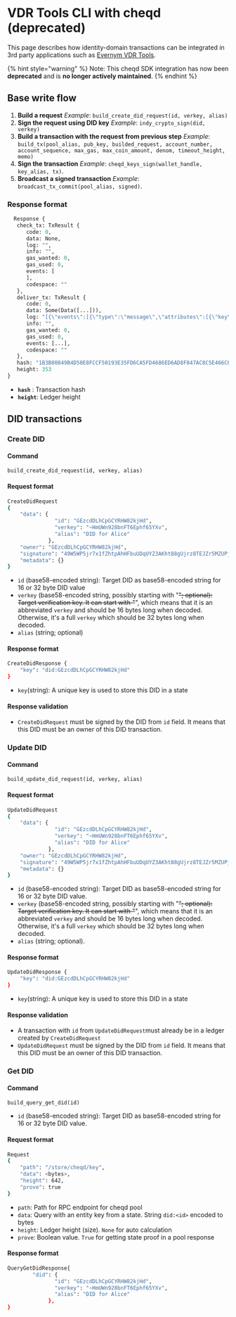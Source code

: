 # VDR Tools CLI with cheqd (deprecated)

This page describes how identity-domain transactions can be integrated in 3rd party applications such as [Evernym VDR Tools](https://gitlab.com/evernym/verity/vdr-tools).

{% hint style="warning" %}
Note: This cheqd SDK integration has now been **deprecated** and is **no longer actively maintained**.&#x20;
{% endhint %}

## Base write flow

1. **Build a request** _Example_: `build_create_did_request(id, verkey, alias)`
2. **Sign the request using DID key** _Example_: `indy_crypto_sign(did, verkey)`
3. **Build a transaction with the request from previous step** _Example_: `build_tx(pool_alias, pub_key, builded_request, account_number, account_sequence, max_gas, max_coin_amount, denom, timeout_height, memo)`
4. **Sign the transaction** _Example_: `cheqd_keys_sign(wallet_handle, key_alias, tx)`.
5. **Broadcast a signed transaction** _Example_: `broadcast_tx_commit(pool_alias, signed)`.

### Response format

```protobuf
  Response {
   check_tx: TxResult {
      code: 0,
      data: None,
      log: "",
      info: "",
      gas_wanted: 0,
      gas_used: 0,
      events: [
      ],
      codespace: ""
   },
   deliver_tx: TxResult {
      code: 0,
      data: Some(Data([...])),
      log: "[{\"events\":[{\"type\":\"message\",\"attributes\":[{\"key\":\"action\",\"value\":\"send\"},{\"key\":\"sender\",\"value\":\"cheqd1fknpjldck6n3v2wu86arpz8xjnfc60f99ylcjd\"},{\"key\":\"module\",\"value\":\"bank\"}]},{\"type\":\"transfer\",\"attributes\":[{\"key\":\"recipient\",\"value\":\"cheqds1pvnjjy3vz0ga6hexv32gdxydzxth7f86mekcpg\"},{\"key\":\"sender\",\"value\":\"cheqd1fknpjldck6n3v2wu86arpz8xjnfc60f99ylcjd\"},{\"key\":\"amount\",\"value\":\"1000ncheq\"}]}]}]",
      info: "",
      gas_wanted: 0,
      gas_used: 0,
      events: [...], 
      codespace: ""
   },
   hash: "1B3B00849B4D50E8FCCF50193E35FD6CA5FD4686ED6AD8F847AC8C5E466CFD3E",
   height: 353
}
```

* **`hash`** : Transaction hash
* **`height`**: Ledger height

## DID transactions

### Create DID

#### Command

`build_create_did_request(id, verkey, alias)`

#### Request format

```bash
CreateDidRequest 
{
    "data": {
               "id": "GEzcdDLhCpGCYRHW82kjHd",
               "verkey": "~HmUWn928bnFT6Ephf65YXv",
               "alias": "DID for Alice"
             },
    "owner": "GEzcdDLhCpGCYRHW82kjHd",
    "signature": "49W5WP5jr7x1fZhtpAhHFbuUDqUYZ3AKht88gUjrz8TEJZr5MZUPjskpfBFdboLPZXKjbGjutoVascfKiMD5W7Ba",
    "metadata": {}
}
```

* `id` (base58-encoded string): Target DID as base58-encoded string for 16 or 32 byte DID value
* `verkey` (base58-encoded string, possibly starting with "~~"; optional): Target verification key. It can start with "~~", which means that it is an abbreviated `verkey` and should be 16 bytes long when decoded. Otherwise, it's a full `verkey` which should be 32 bytes long when decoded.
* `alias` (string; optional)

#### Response format

```bash
CreateDidResponse {
    "key": "did:GEzcdDLhCpGCYRHW82kjHd" 
}
```

* `key`(string): A unique key is used to store this DID in a state

#### Response validation

* `CreateDidRequest` must be signed by the DID from `id` field. It means that this DID must be an owner of this DID transaction.

### Update DID

#### Command

`build_update_did_request(id, verkey, alias)`

#### Request format

```bash
UpdateDidRequest 
{
    "data": {
               "id": "GEzcdDLhCpGCYRHW82kjHd",
               "verkey": "~HmUWn928bnFT6Ephf65YXv",
               "alias": "DID for Alice"
             },
    "owner": "GEzcdDLhCpGCYRHW82kjHd",
    "signature": "49W5WP5jr7x1fZhtpAhHFbuUDqUYZ3AKht88gUjrz8TEJZr5MZUPjskpfBFdboLPZXKjbGjutoVascfKiMD5W7Ba",
    "metadata": {}
}
```

* `id` (base58-encoded string): Target DID as base58-encoded string for 16 or 32 byte DID value.
* `verkey` (base58-encoded string, possibly starting with "~~"; optional): Target verification key. It can start with "~~", which means that it is an abbreviated `verkey` and should be 16 bytes long when decoded. Otherwise, it's a full `verkey` which should be 32 bytes long when decoded.
* `alias` (string; optional).

#### Response format

```bash
UpdateDidResponse {
    "key": "did:GEzcdDLhCpGCYRHW82kjHd" 
}
```

* `key`(string): A unique key is used to store this DID in a state

#### Response validation

* A transaction with `id` from `UpdateDidRequest`must already be in a ledger created by `CreateDidRequest`
* `UpdateDidRequest` must be signed by the DID from `id` field. It means that this DID must be an owner of this DID transaction.

### Get DID

#### Command

`build_query_get_did(id)`

* `id` (base58-encoded string): Target DID as base58-encoded string for 16 or 32 byte DID value.

#### Request format

```bash
Request 
{
    "path": "/store/cheqd/key",
    "data": <bytes>,
    "height": 642,
    "prove": true
}
```

* `path`: Path for RPC endpoint for cheqd pool
* `data`: Query with an entity key from a state. String `did:<id>` encoded to bytes
* `height`: Ledger height (size). `None` for auto calculation
* `prove`: Boolean value. `True` for getting state proof in a pool response

#### Response format

```bash
QueryGetDidResponse{
        "did": {
               "id": "GEzcdDLhCpGCYRHW82kjHd",
               "verkey": "~HmUWn928bnFT6Ephf65YXv",
               "alias": "DID for Alice"
             },
}
```
